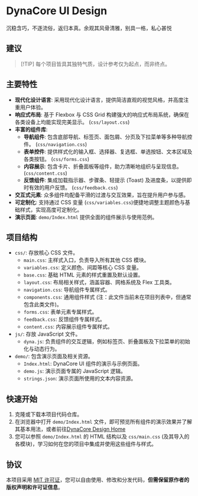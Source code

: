 # DynaCore UI Design

沉稳含巧，不逐流俗，返归本真。余观其风骨清雅，别具一格，私心甚悦

## 建议

> [!TIP] 每个项目皆具其独特气质，设计参考仅为起点，而非终点。

## 主要特性

*   **现代化设计语言**: 采用现代化设计语言，提供简洁直观的视觉风格，并高度注重用户体验。
*   **响应式布局**: 基于 Flexbox 与 CSS Grid 构建强大的响应式布局系统，确保在各类设备上均能实现完美显示。 (`css/layout.css`)
*   **丰富的组件库**:
    *   **导航组件**: 包含底部导航、标签页、面包屑、分页及下拉菜单等多种导航控件。 (`css/navigation.css`)
    *   **表单控件**: 提供样式化的输入框、选择器、复选框、单选按钮、文本区域及各类按钮。 (`css/forms.css`)
    *   **内容展示**: 包含卡片、折叠面板等组件，助力清晰地组织与呈现信息。 (`css/content.css`)
    *   **反馈组件**: 集成加载指示器、步骤条、轻提示 (Toast) 及进度条，以提供即时有效的用户反馈。 (`css/feedback.css`)
*   **交互式元素**: 众多组件均配备平滑的过渡与交互效果，旨在提升用户参与感。
*   **可定制化**: 支持通过 CSS 变量 (`css/variables.css`)便捷地调整主题颜色与基础样式，实现高度可定制化。
*   **演示页面**: `demo/Index.html` 提供全面的组件展示与使用范例。

## 项目结构

*   `css/`: 存放核心 CSS 文件。
    *   `main.css`: 主样式入口，负责导入所有其他 CSS 模块。
    *   `variables.css`: 定义颜色、间距等核心 CSS 变量。
    *   `base.css`: 基础 HTML 元素的样式重置及默认设置。
    *   `layout.css`: 布局相关样式，涵盖容器、网格系统及 Flex 工具类。
    *   `navigation.css`: 导航组件专属样式。
    *   `components.css`: 通用组件样式 (注：此文件当前未在项目列表中，但通常包含此类文件)。
    *   `forms.css`: 表单元素专属样式。
    *   `feedback.css`: 反馈组件专属样式。
    *   `content.css`: 内容展示组件专属样式。
*   `js/`: 存放 JavaScript 文件。
    *   `dyna.js`: 负责组件的交互逻辑，例如标签页、折叠面板及下拉菜单的初始化与动态行为。
*   `demo/`: 包含演示页面及相关资源。
    *   `Index.html`: DynaCore UI 组件的演示与示例页面。
    *   `demo.js`: 演示页面专属的 JavaScript 逻辑。
    *   `strings.json`: 演示页面所使用的文本内容资源。

## 快速开始

1.  克隆或下载本项目代码仓库。
2.  在浏览器中打开 `demo/Index.html` 文件，即可预览所有组件的演示效果并了解其基本用法，或者前往[DynaCore Design Home](https://dyna.fireworkrocket.top/)
3.  您可以参照 `demo/Index.html` 的 HTML 结构以及 `css/main.css` (及其导入的各模块)，学习如何在您的项目中集成并使用这些组件与样式。

## 协议
本项目采用 [MIT 许可证](https://mit-license.org/)，您可以自由使用、修改和分发代码，**但需保留原作者的版权声明和许可证信息**。